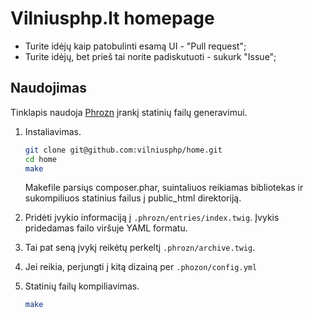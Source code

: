 Vilniusphp.lt homepage
======================

* Turite idėjų kaip patobulinti esamą UI - "Pull request";
* Turite idėjų, bet prieš tai norite padiskutuoti - sukurk "Issue";

Naudojimas
----------

Tinklapis naudoja [Phrozn](https://github.com/farazdagi/phrozn) įrankį statinių failų generavimui.

1. Instaliavimas.

    ``` sh
    git clone git@github.com:vilniusphp/home.git
    cd home
    make
    ```

    Makefile parsiųs composer.phar, suintaliuos reikiamas bibliotekas ir sukompiliuos statinius failus į public_html direktoriją.


2. Pridėti įvykio informaciją į `.phrozn/entries/index.twig`. Įvykis pridedamas failo viršuje YAML formatu.

3. Tai pat seną įvykį reikėtų  perkeltį `.phrozn/archive.twig`. 

4. Jei reikia, perjungti į kitą dizainą per `.phozon/config.yml`

5. Statinių failų kompiliavimas.

    ``` sh
    make
    ```
